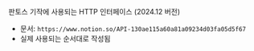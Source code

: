 판토스 기작에 사용되는 HTTP 인터페이스 (2024.12 버전)
- 문서: `https://www.notion.so/API-130ae115a60a81a09234d03fa05d5f67`
- 실제 사용되는 순서대로 작성됨
